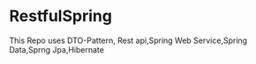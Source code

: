 # RestfulSpring
This Repo uses DTO-Pattern, Rest api,Spring Web Service,Spring Data,Sprng Jpa,Hibernate
